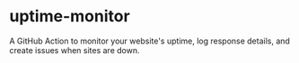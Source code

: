 # uptime-monitor
A GitHub Action to monitor your website's uptime, log response details, and create issues when sites are down.
